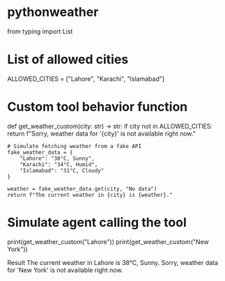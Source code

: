 # pythonweather
from typing import List

# List of allowed cities
ALLOWED_CITIES = ["Lahore", "Karachi", "Islamabad"]

# Custom tool behavior function
def get_weather_custom(city: str) -> str:
    if city not in ALLOWED_CITIES:
        return f"Sorry, weather data for '{city}' is not available right now."

    # Simulate fetching weather from a fake API
    fake_weather_data = {
        "Lahore": "38°C, Sunny",
        "Karachi": "34°C, Humid",
        "Islamabad": "31°C, Cloudy"
    }

    weather = fake_weather_data.get(city, "No data")
    return f"The current weather in {city} is {weather}."

# Simulate agent calling the tool
print(get_weather_custom("Lahore"))
print(get_weather_custom("New York"))

Result 
The current weather in Lahore is 38°C, Sunny.
Sorry, weather data for 'New York' is not available right now.
